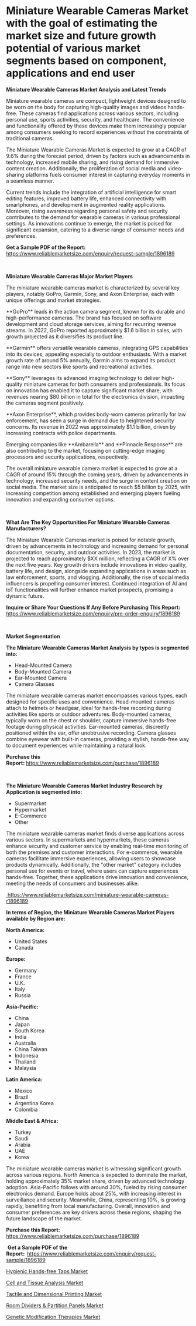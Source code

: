 <p><h1>Miniature Wearable Cameras Market with the goal of estimating the market size and future growth potential of various market segments based on component, applications and end user</h1></p><p><strong>Miniature Wearable Cameras Market Analysis and Latest Trends</strong></p>
<p><p>Miniature wearable cameras are compact, lightweight devices designed to be worn on the body for capturing high-quality images and videos hands-free. These cameras find applications across various sectors, including personal use, sports activities, security, and healthcare. The convenience and functionality offered by these devices make them increasingly popular among consumers seeking to record experiences without the constraints of traditional cameras.</p><p>The Miniature Wearable Cameras Market is expected to grow at a CAGR of 9.6% during the forecast period, driven by factors such as advancements in technology, increased mobile sharing, and rising demand for immersive content creation. Additionally, the proliferation of social media and video-sharing platforms fuels consumer interest in capturing everyday moments in a seamless manner. </p><p>Current trends include the integration of artificial intelligence for smart editing features, improved battery life, enhanced connectivity with smartphones, and development in augmented reality applications. Moreover, rising awareness regarding personal safety and security contributes to the demand for wearable cameras in various professional settings. As innovations continue to emerge, the market is poised for significant expansion, catering to a diverse range of consumer needs and preferences.</p></p>
<p><strong>Get a Sample PDF of the Report:&nbsp;</strong> <a href="https://www.reliablemarketsize.com/enquiry/request-sample/1896189?utm_campaign=1103&utm_medium=2&utm_source=Github&utm_content=ia&utm_term=24102024&utm_id=miniature-wearable-cameras">https://www.reliablemarketsize.com/enquiry/request-sample/1896189</a></p>
<p>&nbsp;</p>
<p><strong>Miniature Wearable Cameras Major Market Players</strong></p>
<p><p>The miniature wearable cameras market is characterized by several key players, notably GoPro, Garmin, Sony, and Axon Enterprise, each with unique offerings and market strategies.</p><p>**GoPro** leads in the action camera segment, known for its durable and high-performance cameras. The brand has focused on software development and cloud storage services, aiming for recurring revenue streams. In 2022, GoPro reported approximately $1.6 billion in sales, with growth projected as it diversifies its product line.</p><p>**Garmin** offers versatile wearable cameras, integrating GPS capabilities into its devices, appealing especially to outdoor enthusiasts. With a market growth rate of around 5% annually, Garmin aims to expand its product range into new sectors like sports and recreational activities.</p><p>**Sony** leverages its advanced imaging technology to deliver high-quality miniature cameras for both consumers and professionals. Its focus on innovation has enabled it to capture significant market share, with revenues nearing $80 billion in total for the electronics division, impacting the cameras segment positively.</p><p>**Axon Enterprise**, which provides body-worn cameras primarily for law enforcement, has seen a surge in demand due to heightened security concerns. Its revenue in 2022 was approximately $1.1 billion, driven by increasing contracts with police departments.</p><p>Emerging companies like **Ambarella** and **Pinnacle Response** are also contributing to the market, focusing on cutting-edge imaging processors and security applications, respectively. </p><p>The overall miniature wearable camera market is expected to grow at a CAGR of around 15% through the coming years, driven by advancements in technology, increased security needs, and the surge in content creation on social media. The market size is anticipated to reach $5 billion by 2025, with increasing competition among established and emerging players fueling innovation and expanding consumer options.</p></p>
<p>&nbsp;</p>
<p><strong>What Are The Key Opportunities For Miniature Wearable Cameras Manufacturers?</strong></p>
<p><p>The Miniature Wearable Cameras market is poised for notable growth, driven by advancements in technology and increasing demand for personal documentation, security, and outdoor activities. In 2023, the market is projected to reach approximately $XX million, reflecting a CAGR of X% over the next five years. Key growth drivers include innovations in video quality, battery life, and design, alongside expanding applications in areas such as law enforcement, sports, and vlogging. Additionally, the rise of social media influencers is propelling consumer interest. Continued integration of AI and IoT functionalities will further enhance market prospects, promising a dynamic future.</p></p>
<p><strong>Inquire or Share Your Questions If Any Before Purchasing This Report:</strong> <a href="https://www.reliablemarketsize.com/enquiry/pre-order-enquiry/1896189?utm_campaign=1103&utm_medium=2&utm_source=Github&utm_content=ia&utm_term=24102024&utm_id=miniature-wearable-cameras">https://www.reliablemarketsize.com/enquiry/pre-order-enquiry/1896189</a></p>
<p>&nbsp;</p>
<p><strong>Market Segmentation</strong></p>
<p><strong>The Miniature Wearable Cameras Market Analysis by types is segmented into:</strong></p>
<p><ul><li>Head-Mounted Camera</li><li>Body-Mounted Camera</li><li>Ear-Mounted Camera</li><li>Camera Glasses</li></ul></p>
<p><p>The miniature wearable cameras market encompasses various types, each designed for specific uses and convenience. Head-mounted cameras attach to helmets or headgear, ideal for hands-free recording during activities like sports or outdoor adventures. Body-mounted cameras, typically worn on the chest or shoulder, capture immersive hands-free footage during physical activities. Ear-mounted cameras, discreetly positioned within the ear, offer unobtrusive recording. Camera glasses combine eyewear with built-in cameras, providing a stylish, hands-free way to document experiences while maintaining a natural look.</p></p>
<p><strong>Purchase this Report:&nbsp;</strong><a href="https://www.reliablemarketsize.com/purchase/1896189?utm_campaign=1103&utm_medium=2&utm_source=Github&utm_content=ia&utm_term=24102024&utm_id=miniature-wearable-cameras">https://www.reliablemarketsize.com/purchase/1896189</a></p>
<p>&nbsp;</p>
<p><strong>The Miniature Wearable Cameras Market Industry Research by Application is segmented into:</strong></p>
<p><ul><li>Supermarket</li><li>Hypermarket</li><li>E-Commerce</li><li>Other</li></ul></p>
<p><p>The miniature wearable cameras market finds diverse applications across various sectors. In supermarkets and hypermarkets, these cameras enhance security and customer service by enabling real-time monitoring of both the premises and customer interactions. For e-commerce, wearable cameras facilitate immersive experiences, allowing users to showcase products dynamically. Additionally, the "other market" category includes personal use for events or travel, where users can capture experiences hands-free. Together, these applications drive innovation and convenience, meeting the needs of consumers and businesses alike.</p></p>
<p><a href="https://www.reliablemarketsize.com/miniature-wearable-cameras-r1896189?utm_campaign=1103&utm_medium=2&utm_source=Github&utm_content=ia&utm_term=24102024&utm_id=miniature-wearable-cameras">&nbsp;https://www.reliablemarketsize.com/miniature-wearable-cameras-r1896189</a></p>
<p><strong>In terms of Region, the Miniature Wearable Cameras Market Players available by Region are:</strong></p>
<p>
    <p> <strong> North America: </strong>
        <ul>
            <li>United States</li>
            <li>Canada</li>
        </ul>
        </p> 
    <p> <strong> Europe: </strong>
        <ul>
            <li>Germany</li>
            <li>France</li>
            <li>U.K.</li>
            <li>Italy</li>
            <li>Russia</li>
        </ul>
        </p> 
    <p> <strong> Asia-Pacific: </strong>
        <ul>
            <li>China</li>
            <li>Japan</li>
            <li>South Korea</li>
            <li>India</li>
            <li>Australia</li>
            <li>China Taiwan</li>
            <li>Indonesia</li>
            <li>Thailand</li>
            <li>Malaysia</li>
        </ul>
        </p> 
    <p> <strong> Latin America: </strong>
        <ul>
            <li>Mexico</li>
            <li>Brazil</li>
            <li>Argentina Korea</li>
            <li>Colombia</li>
        </ul>
        </p> 
    <p> <strong> Middle East & Africa: </strong>
        <ul>
            <li>Turkey</li>
            <li>Saudi</li>
            <li>Arabia</li>
            <li>UAE</li>
            <li>Korea</li>
        </ul>
    </p>
    </p>
<p><p>The miniature wearable cameras market is witnessing significant growth across various regions. North America is expected to dominate the market, holding approximately 35% market share, driven by advanced technology adoption. Asia-Pacific follows with around 30%, fueled by rising consumer electronics demand. Europe holds about 25%, with increasing interest in surveillance and security. Meanwhile, China, representing 10%, is growing rapidly, benefiting from local manufacturing. Overall, innovation and consumer preferences are key drivers across these regions, shaping the future landscape of the market.</p></p>
<p><strong>Purchase this Report: </strong><a href="https://www.reliablemarketsize.com/purchase/1896189?utm_campaign=1103&utm_medium=2&utm_source=Github&utm_content=ia&utm_term=24102024&utm_id=miniature-wearable-cameras">https://www.reliablemarketsize.com/purchase/1896189</a></p>
<p>&nbsp;<strong>Get a Sample PDF of the Report:&nbsp;&nbsp;</strong><a href="https://www.reliablemarketsize.com/enquiry/request-sample/1896189?utm_campaign=1103&utm_medium=2&utm_source=Github&utm_content=ia&utm_term=24102024&utm_id=miniature-wearable-cameras">https://www.reliablemarketsize.com/enquiry/request-sample/1896189</a></p>
<p><strong></strong></p>
<p><p><a href="https://github.com/gareyratsepny/Market-Research-Report-List-1/blob/main/hygienic-hands-free-taps-market.md?utm_campaign=1103&utm_medium=2&utm_source=Github&utm_content=ia&utm_term=24102024&utm_id=miniature-wearable-cameras">Hygienic Hands-free Taps Market</a></p><p><a href="https://www.linkedin.com/pulse/analyzing-global-cell-tissue-analysis-market-growth-prospects-4910f?utm_campaign=1103&utm_medium=2&utm_source=Github&utm_content=ia&utm_term=24102024&utm_id=miniature-wearable-cameras">Cell and Tissue Analysis Market</a></p><p><a href="https://www.linkedin.com/pulse/tactile-dimensional-printing-market-emerging-trends-future-prospects-w3epf?utm_campaign=1103&utm_medium=2&utm_source=Github&utm_content=ia&utm_term=24102024&utm_id=miniature-wearable-cameras">Tactile and Dimensional Printing Market</a></p><p><a href="https://github.com/chr1i1herth/Market-Research-Report-List-1/blob/main/room-dividers-partition-panels-market.md?utm_campaign=1103&utm_medium=2&utm_source=Github&utm_content=ia&utm_term=24102024&utm_id=miniature-wearable-cameras">Room Dividers & Partition Panels Market</a></p><p><a href="https://www.linkedin.com/pulse/genetic-modification-therapies-market-emerging-trends-future-zolsf?utm_campaign=1103&utm_medium=2&utm_source=Github&utm_content=ia&utm_term=24102024&utm_id=miniature-wearable-cameras">Genetic Modification Therapies Market</a></p></p>